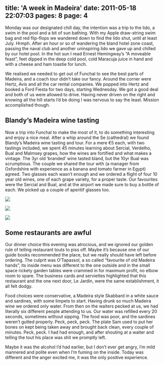 title: 'A week in Madeira'
date: 2011-05-18 22:07:03
pages: 8
page: 4
---

Monday was our designated chill day, the intention was a trip to the lido, a swim in the pool and a bit of sun bathing. With my Apple draw-string swim bag and red flip-flops we wandered down to find the lido shut, until at least July. Hrmph. After an hour or so of wandering the bland hotel zone coast, passing the naval club and another uninspiring lido we gave up and chilled by our hotel pool. In the hot sun I read Ernest Hemingway’s “A moveable feast”, feet dipped in the deep cold pool, cold Maracuja juice in hand and with a cheese and ham toastie for lunch.

We realised we needed to get out of Funchal to see the best parts of Madeira, and a coach tour didn’t take our fancy. Around the corner were Hertz, Avis and all the car rental companies. We popped into Hertz and booked a Ford Fiesta for two days, starting Wednesday. We got a good deal and both of us were allowed to drive. Having never driven on the right and knowing all the hill starts I’d be doing I was nervous to say the least. Mission accomplished though.

## Blandy’s Madeira wine tasting

Now a trip into Funchal to make the most of it, to do something interesting and enjoy a nice meal. After a whip around the Se (cathedral) we found Blandy’s Madeira wine tasting and tour. For a mere €5 each, with two tastings included, we spent 45 minutes learning about Sercial, Verdelho, Bual and Malmsey grapes, how the wines are fortified and what makes a vintage. The 3yr old ‘branded’ wine tasted bland, but the 10yr Bual was scrumptious. The couple we shared the tour with (a manager from Oxfordshire with experience as a banana and tomato farmer in Egypt) agreed. Two glasses each wasn’t enough and we ordered a flight of four 10 year old wines, one of each grape variety, for a proper taste. Our favourites were the Sercial and Bual, and at the airport we made sure to buy a bottle of each. We picked up a couple of aperitif glasses too.

[![](http://host.trivialbeing.org/up/small/madeira-051-grape-varieties.jpg)](http://host.trivialbeing.org/up/madeira-051-grape-varieties.jpg)

[![](http://host.trivialbeing.org/up/small/madeira-052-blandys-wine-cellar.jpg)](http://host.trivialbeing.org/up/madeira-052-blandys-wine-cellar.jpg)

[![](http://host.trivialbeing.org/up/small/madeira-053-blandys-tasting.jpg)](http://host.trivialbeing.org/up/madeira-053-blandys-tasting.jpg)

## Some restaurants are awful

Our dinner choice this evening was atrocious, and we ignored our golden rule of telling restaurant touts to piss off. Maybe it’s because one of our guide books recommended the place, but we really should have left before ordering. The culprit was O’Tapassol, a so called “favourite of old Madeira hands”, its inside menu was different to the one outside and in the small space rickety garden tables were crammed in for maximum profit, no elbow room to spare. The business cards and serviettes highlighted that this restaurant and the one next door, Le Jardin, were the same establishment, it all felt dodgy.

Food choices were conservative, a Madeira style Skabbard in a white sauce and sardines, with some limpets to start. Having drunk so much Madeira wine we ordered only water. From then on the waiters pecked at us, we had literally six different people attending to us. Our water was refilled every 20 seconds, sometimes without sipping. The food was poor, and the sardines weren’t gutted properly. Peck, peck, peck. The plate Sam used to put her bones on kept being taken away and brought back clean, every couple of minutes. Peck, peck. I had had enough, and after shouting at a waiter and telling the tout his place was shit we promptly left.

Maybe it was the alcohol I’d had earlier, but I don’t ever get angry, I’m mild mannered and polite even when I’m fuming on the inside. Today was different and the anger excited me, it was the only positive experience.

